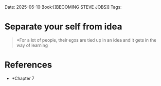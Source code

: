 Date: 2025-06-10
Book:[[BECOMING STEVE JOBS]]
Tags: 

# Separate your self from idea

>*For a lot of people, their egos are tied up in an idea and it gets in the way of learning 

# References 
- *Chapter 7
